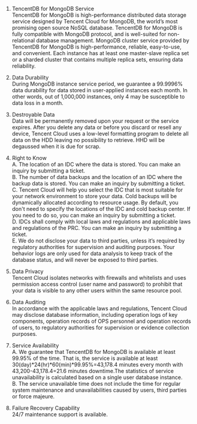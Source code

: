 
1. TencentDB for MongoDB Service <br>
TencentDB for MongoDB is high-performance distributed data storage service designed by Tencent Cloud for MongoDB, the world’s most promising open source NoSQL database. TencentDB for MongoDB is fully compatible with MongoDB protocol, and is well-suited for non-relational database management.
MongoDB cluster service provided by TencentDB for MongoDB is high-performance, reliable, easy-to-use, and convenient. Each instance has at least one master-slave replica set or a sharded cluster that contains multiple replica sets, ensuring data reliability.

2. Data Durability <br>
During MongoDB instance service period, we guarantee a 99.9996% data durability for data stored in user-applied instances each month. In other words, out of 1,000,000 instances, only 4 may be susceptible to data loss in a month.

3. Destroyable Data <br>
Data will be permanently removed upon your request or the service expires. After you delete any data or before you discard or resell any device, Tencent Cloud uses a low-level formatting program to delete all data on the HDD leaving no possibility to retrieve. HHD will be degaussed when it is due for scrap.

4. Right to Know <br>
  A. The location of an IDC where the data is stored. You can make an inquiry by submitting a ticket. <br>
  B. The number of data backups and the location of an IDC where the backup data is stored. You can make an inquiry by submitting a ticket. <br>
  C. Tencent Cloud will help you select the IDC that is most suitable for your network environment to store your data. Cold backups will be dynamically allocated according to resource usage. By default, you don't need to specify the locations of the IDC and cold backup center. If you need to do so, you can make an inquiry by submitting a ticket.<br>
  D. IDCs shall comply with local laws and regulations and applicable laws and regulations of the PRC. You can make an inquiry by submitting a ticket. <br>
  E. We do not disclose your data to third parties, unless it’s required by regulatory authorities for supervision and auditing purposes. Your behavior logs are only used for data analysis to keep track of the database status, and will never be exposed to third parties. <br>
  
5. Data Privacy <br>
Tencent Cloud isolates networks with firewalls and whitelists and uses permission access control (user name and password) to prohibit that your data is visible to any other users within the same resource pool.

6. Data Auditing<br>
In accordance with the applicable laws and regulations, Tencent Cloud may disclose database information, including operation logs of key components, operation records of OPS personnel and operation records of users, to regulatory authorities for supervision or evidence collection purposes.

7. Service Availability <br>
  A. We guarantee that TencentDB for MongoDB is available at least 99.95% of the time. That is, the service is available at least 30(day)*24(hr)*60(min)*99.95%=43,178.4 minutes every month with  43,200-43,178.4=21.6 minutes downtime.The statistics of service unavailability is calculated based on a single user database instance. <br>
  B. The service unavailable time does not include the time for regular system maintenance and unavailabilities caused by users, third parties or force majeure.

8. Failure Recovery Capability <br>
24/7 maintenance support is available.
